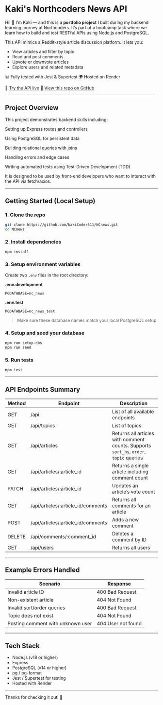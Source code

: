 # Kaki's Northcoders News API

Hi! 👋 I'm Kaki — and this is a **portfolio project** I built during my backend learning journey at Northcoders. It’s part of a bootcamp task where we learn how to build and test RESTful APIs using Node.js and PostgreSQL.

This API mimics a Reddit-style article discussion platform. It lets you:

* View articles and filter by topic
* Read and post comments
* Upvote or downvote articles
* Explore users and related metadata

📊 Fully tested with Jest & Supertest
🌍 Hosted on Render

🔗 [Try the API live](https://nc-news-api-szrs.onrender.com/api)
📂 [View this repo on GitHub](https://github.com/kakiCoder511/NCnews)

---

## Project Overview

This project demonstrates backend skills including:

Setting up Express routes and controllers

Using PostgreSQL for persistent data

Building relational queries with joins

Handling errors and edge cases

Writing automated tests using Test-Driven Development (TDD)

It is designed to be used by front-end developers who want to interact with the API via fetch/axios.

---

## Getting Started (Local Setup)

### 1. Clone the repo

```bash
git clone https://github.com/kakiCoder511/NCnews.git
cd NCnews
```

### 2. Install dependencies

```bash
npm install
```

### 3. Setup environment variables

Create two `.env` files in the root directory:

**.env.development**

```
PGDATABASE=nc_news
```

**.env.test**

```
PGDATABASE=nc_news_test
```

> Make sure these database names match your local PostgreSQL setup

### 4. Setup and seed your database

```bash
npm run setup-dbs
npm run seed
```

### 5. Run tests

```bash
npm test
```

---

## API Endpoints Summary

| Method | Endpoint                             | Description                                                                            |
| ------ | ------------------------------------ | -------------------------------------------------------------------------------------- |
| GET    | /api                                 | List of all available endpoints                                                        |
| GET    | /api/topics                          | List of topics                                                                         |
| GET    | /api/articles                        | Returns all articles with comment counts. Supports `sort_by`, `order`, `topic` queries |
| GET    | /api/articles/\:article\_id          | Returns a single article including comment count                                       |
| PATCH  | /api/articles/\:article\_id          | Updates an article’s vote count                                                        |
| GET    | /api/articles/\:article\_id/comments | Returns all comments for an article                                                    |
| POST   | /api/articles/\:article\_id/comments | Adds a new comment                                                                     |
| DELETE | /api/comments/\:comment\_id          | Deletes a comment by ID                                                                |
| GET    | /api/users                           | Returns all users                                                                      |

---

## Example Errors Handled

| Scenario                          | Response           |
| --------------------------------- | ------------------ |
| Invalid article ID                | 400 Bad Request    |
| Non-existent article              | 404 Not Found      |
| Invalid sort/order queries        | 400 Bad Request    |
| Topic does not exist              | 404 Not Found      |
| Posting comment with unknown user | 404 User not found |

---

## Tech Stack

* Node.js (v18 or higher)
* Express
* PostgreSQL (v14 or higher)
* pg / pg-format
* Jest / Supertest for testing
* Hosted with Render

---


Thanks for checking it out! 🌟
